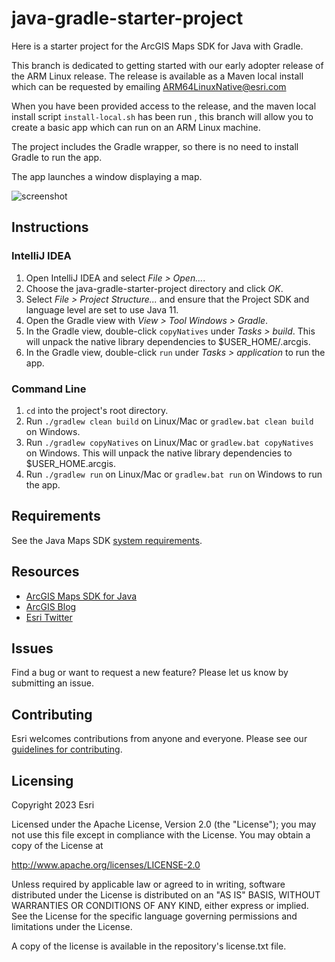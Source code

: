 # java-gradle-starter-project

Here is a starter project for the ArcGIS Maps SDK for Java with Gradle. 

This branch is dedicated to getting started with our early adopter release of the ARM Linux release.  The release is available as a Maven local install which can be requested by emailing   [ARM64LinuxNative@esri.com](ARM64LinuxNative@esri.com)

When you have been provided access to the release, and the maven local install script `install-local.sh` has been run , this branch will allow you to create a basic app which can run on an ARM Linux machine.

The project includes the Gradle wrapper, so there is no need to install Gradle to run the app.

The app launches a window displaying a map.

![screenshot](screenshot.png)

## Instructions

### IntelliJ IDEA

1. Open IntelliJ IDEA and select _File > Open..._.
2. Choose the java-gradle-starter-project directory and click _OK_.
3. Select _File > Project Structure..._ and ensure that the Project SDK and language level are set to use Java 11.
4. Open the Gradle view with _View > Tool Windows > Gradle_.
5. In the Gradle view, double-click `copyNatives` under _Tasks > build_. This will unpack the native library dependencies to $USER_HOME/.arcgis.
6. In the Gradle view, double-click `run` under _Tasks > application_ to run the app.

### Command Line

1. `cd` into the project's root directory.
2. Run `./gradlew clean build` on Linux/Mac or `gradlew.bat clean build` on Windows.
3. Run `./gradlew copyNatives` on Linux/Mac or `gradlew.bat copyNatives` on Windows. This will unpack the native library dependencies to $USER_HOME.arcgis.
4. Run `./gradlew run` on Linux/Mac or `gradlew.bat run` on Windows to run the app.

## Requirements

See the Java Maps SDK [system requirements](https://developers.arcgis.com/java/reference/system-requirements/).

## Resources

* [ArcGIS Maps SDK for Java](https://developers.arcgis.com/java/)  
* [ArcGIS Blog](https://www.esri.com/arcgis-blog/developers/)  
* [Esri Twitter](https://twitter.com/arcgisdevs)  

## Issues

Find a bug or want to request a new feature?  Please let us know by submitting an issue.

## Contributing

Esri welcomes contributions from anyone and everyone. Please see our [guidelines for contributing](https://github.com/esri/contributing).

## Licensing

Copyright 2023 Esri

Licensed under the Apache License, Version 2.0 (the "License"); you may not 
use this file except in compliance with the License. You may obtain a copy 
of the License at

http://www.apache.org/licenses/LICENSE-2.0

Unless required by applicable law or agreed to in writing, software 
distributed under the License is distributed on an "AS IS" BASIS, WITHOUT 
WARRANTIES OR CONDITIONS OF ANY KIND, either express or implied. See the 
License for the specific language governing permissions and limitations 
under the License.

A copy of the license is available in the repository's license.txt file.
